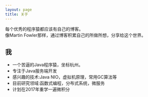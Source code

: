 ```yaml
---
layout: page
title: 关于
---
```


<p class="message">
每个优秀的程序猿都应该有自己的博客。<br>
像Martin Fowler那样，通过博客积累自己的所做所想，分享给这个世界。 <br>
</p>

## 我

* 一个苦逼的Java程序猿，坐标杭州。 
* 专注于Java服务端开发
* 感兴趣的技术:Java NIO，虚拟机原理，常用GC算法等
* 目前研究领域:函数式编程，分布式系统，微服务
* 计划在2017年重学一遍微积分
